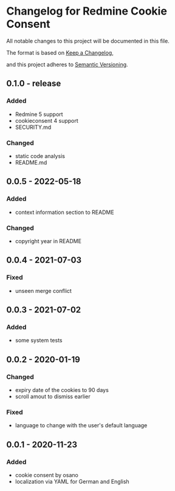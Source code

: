 # Changelog for Redmine Cookie Consent

All notable changes to this project will be documented in this file.

The format is based on [Keep a Changelog](https://keepachangelog.com/en/1.0.0/),

and this project adheres to [Semantic Versioning](https://semver.org/spec/v2.0.0.html).

## 0.1.0 - release

### Added

* Redmine 5 support
* cookieconsent 4 support
* SECURITY.md

### Changed

* static code analysis
* README.md

## 0.0.5 - 2022-05-18

### Added

* context information section to README

### Changed

* copyright year in README

## 0.0.4 - 2021-07-03

### Fixed

* unseen merge conflict

## 0.0.3 - 2021-07-02

### Added

* some system tests


## 0.0.2 - 2020-01-19

### Changed

* expiry date of the cookies to 90 days
* scroll amout to dismiss earlier

### Fixed

* language to change with the user's default language


## 0.0.1 - 2020-11-23

### Added

* cookie consent by osano
* localization via YAML for German and English

